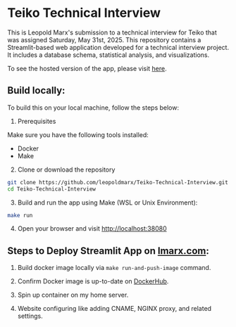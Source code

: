 # Teiko Technical Interview

This is Leopold Marx's submission to a technical interview for Teiko that was assigned Saturday, May 31st, 2025. This repository contains a Streamlit-based web application developed for a technical interview project. It includes a database schema, statistical analysis, and visualizations.

To see the hosted version of the app, please visit [here](https://teiko.lmarx.com/).

## Build locally:

To build this on your local machine, follow the steps below:

1. Prerequisites

Make sure you have the following tools installed:

- Docker
- Make

2. Clone or download the repository

```bash
git clone https://github.com/leopoldmarx/Teiko-Technical-Interview.git
cd Teiko-Technical-Interview
```

3. Build and run the app using Make (WSL or Unix Environment):

```bash
make run
```

4. Open your browser and visit [http://localhost:38080](http://localhost:38080)

## Steps to Deploy Streamlit App on [lmarx.com](lmarx.com):

1. Build docker image locally via `make run-and-push-image` command.

2. Confirm Docker image is up-to-date on [DockerHub](https://hub.docker.com/repository/docker/leopoldmarx/teiko-technical-interview).

3. Spin up container on my home server.

4. Website configuring like adding CNAME, NGINX proxy, and related settings.

